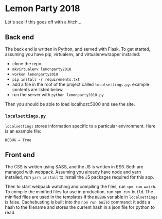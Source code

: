 # Lemon Party 2018
Let's see if this goes off with a hitch...

## Back end

The back end is written in Python, and served with Flask. To get started,
assuming you have pip, virtualenv, and virtualenvwrapper installed:

* clone the repo
* `mkvirtualenv lemonparty2018`
* `workon lemonparty2018`
* `pip install -r requirements.txt`
* add a file in the root of the project called `localsettings.py`. example
  contents are listed below.
* run the server with `python lemonparty2018.py`

Then you should be able to load localhost:5000 and see the site.

### `localsettings.py`

`localsettings` stores information specific to a particular environment. Here is
an example file:

```
DEBUG = True
```

## Front end

The CSS is written using SASS, and the JS is written in ES6. Both are managed
with webpack. Assuming you already have node and yarn installed, run
`yarn install` to install the JS packages required for this app.

Then to start webpack watching and compiling the files, run `npm run watch`. To
compile the minified files for use in production, run `npm run build`. The
minified files are used in the templates if the `DEBUG` variable in
`localsettings` is false. Cachebusting is built into the `npm run build`
command; it adds a hash to the filename and stores the current hash in a json
file for python to read.
